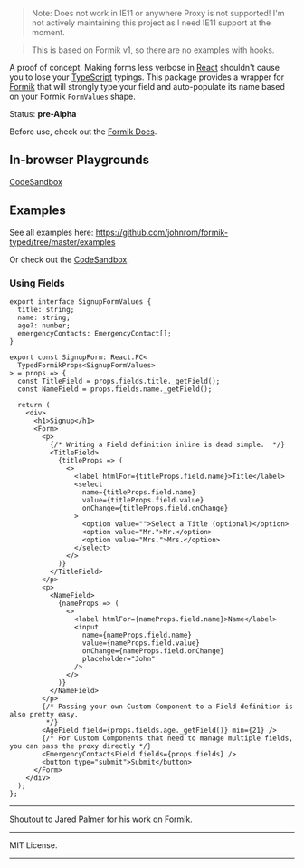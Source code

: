 > Note: Does not work in IE11 or anywhere Proxy is not supported! I'm not actively maintaining this project as I need IE11 support at the moment.

> This is based on Formik v1, so there are no examples with hooks.

A proof of concept. Making forms less verbose in [React](https://github.com/facebook/react) shouldn't cause you to lose your [TypeScript](https://typescriptlang.org) typings. This package provides a wrapper for [Formik](https://github.com/jaredpalmer/formik/) that will strongly type your field and auto-populate its name based on your Formik `FormValues` shape.

Status: **pre-Alpha**

Before use, check out the [Formik Docs](https://jaredpalmer.com/formik/docs/overview).

## In-browser Playgrounds

[CodeSandbox](https://codesandbox.io/s/formik-typed-fzge9)

## Examples

See all examples here: https://github.com/johnrom/formik-typed/tree/master/examples

Or check out the [CodeSandbox](https://codesandbox.io/s/formik-typed-fzge9).

### Using Fields

```tsx
export interface SignupFormValues {
  title: string;
  name: string;
  age?: number;
  emergencyContacts: EmergencyContact[];
}

export const SignupForm: React.FC<
  TypedFormikProps<SignupFormValues>
> = props => {
  const TitleField = props.fields.title._getField();
  const NameField = props.fields.name._getField();

  return (
    <div>
      <h1>Signup</h1>
      <Form>
        <p>
          {/* Writing a Field definition inline is dead simple.  */}
          <TitleField>
            {titleProps => (
              <>
                <label htmlFor={titleProps.field.name}>Title</label>
                <select
                  name={titleProps.field.name}
                  value={titleProps.field.value}
                  onChange={titleProps.field.onChange}
                >
                  <option value="">Select a Title (optional)</option>
                  <option value="Mr.">Mr.</option>
                  <option value="Mrs.">Mrs.</option>
                </select>
              </>
            )}
          </TitleField>
        </p>
        <p>
          <NameField>
            {nameProps => (
              <>
                <label htmlFor={nameProps.field.name}>Name</label>
                <input
                  name={nameProps.field.name}
                  value={nameProps.field.value}
                  onChange={nameProps.field.onChange}
                  placeholder="John"
                />
              </>
            )}
          </NameField>
        </p>
        {/* Passing your own Custom Component to a Field definition is also pretty easy.
         */}
        <AgeField field={props.fields.age._getField()} min={21} />
        {/* For Custom Components that need to manage multiple fields, you can pass the proxy directly */}
        <EmergencyContactsField fields={props.fields} />
        <button type="submit">Submit</button>
      </Form>
    </div>
  );
};
```

---

Shoutout to Jared Palmer for his work on Formik.

---

MIT License.

---
